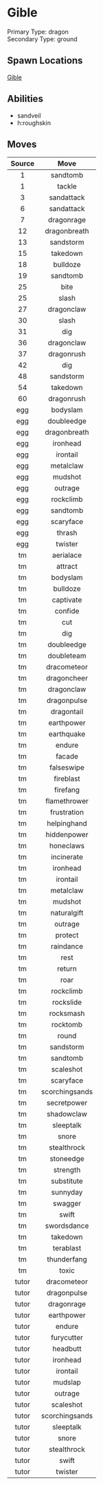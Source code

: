 # Gible  
Primary Type: dragon  
Secondary Type: ground  
  
## Spawn Locations  
[Gible](/data/spawn_presets/gible.md)  
  
## Abilities  
  * sandveil
  * h:roughskin
  
  
## Moves  
  
| Source | Move |  
|:---:|:---:|  
| 1 | sandtomb |  
| 1 | tackle |  
| 3 | sandattack |  
| 6 | sandattack |  
| 7 | dragonrage |  
| 12 | dragonbreath |  
| 13 | sandstorm |  
| 15 | takedown |  
| 18 | bulldoze |  
| 19 | sandtomb |  
| 25 | bite |  
| 25 | slash |  
| 27 | dragonclaw |  
| 30 | slash |  
| 31 | dig |  
| 36 | dragonclaw |  
| 37 | dragonrush |  
| 42 | dig |  
| 48 | sandstorm |  
| 54 | takedown |  
| 60 | dragonrush |  
| egg | bodyslam |  
| egg | doubleedge |  
| egg | dragonbreath |  
| egg | ironhead |  
| egg | irontail |  
| egg | metalclaw |  
| egg | mudshot |  
| egg | outrage |  
| egg | rockclimb |  
| egg | sandtomb |  
| egg | scaryface |  
| egg | thrash |  
| egg | twister |  
| tm | aerialace |  
| tm | attract |  
| tm | bodyslam |  
| tm | bulldoze |  
| tm | captivate |  
| tm | confide |  
| tm | cut |  
| tm | dig |  
| tm | doubleedge |  
| tm | doubleteam |  
| tm | dracometeor |  
| tm | dragoncheer |  
| tm | dragonclaw |  
| tm | dragonpulse |  
| tm | dragontail |  
| tm | earthpower |  
| tm | earthquake |  
| tm | endure |  
| tm | facade |  
| tm | falseswipe |  
| tm | fireblast |  
| tm | firefang |  
| tm | flamethrower |  
| tm | frustration |  
| tm | helpinghand |  
| tm | hiddenpower |  
| tm | honeclaws |  
| tm | incinerate |  
| tm | ironhead |  
| tm | irontail |  
| tm | metalclaw |  
| tm | mudshot |  
| tm | naturalgift |  
| tm | outrage |  
| tm | protect |  
| tm | raindance |  
| tm | rest |  
| tm | return |  
| tm | roar |  
| tm | rockclimb |  
| tm | rockslide |  
| tm | rocksmash |  
| tm | rocktomb |  
| tm | round |  
| tm | sandstorm |  
| tm | sandtomb |  
| tm | scaleshot |  
| tm | scaryface |  
| tm | scorchingsands |  
| tm | secretpower |  
| tm | shadowclaw |  
| tm | sleeptalk |  
| tm | snore |  
| tm | stealthrock |  
| tm | stoneedge |  
| tm | strength |  
| tm | substitute |  
| tm | sunnyday |  
| tm | swagger |  
| tm | swift |  
| tm | swordsdance |  
| tm | takedown |  
| tm | terablast |  
| tm | thunderfang |  
| tm | toxic |  
| tutor | dracometeor |  
| tutor | dragonpulse |  
| tutor | dragonrage |  
| tutor | earthpower |  
| tutor | endure |  
| tutor | furycutter |  
| tutor | headbutt |  
| tutor | ironhead |  
| tutor | irontail |  
| tutor | mudslap |  
| tutor | outrage |  
| tutor | scaleshot |  
| tutor | scorchingsands |  
| tutor | sleeptalk |  
| tutor | snore |  
| tutor | stealthrock |  
| tutor | swift |  
| tutor | twister |  
  
